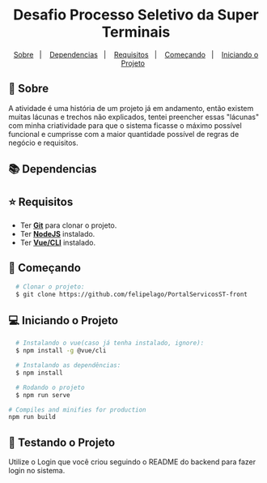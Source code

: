 <h1 align="center">
 Desafio Processo Seletivo da Super Terminais
 </h1>
 
 
 <p align="center">
   <a href="#page_with_curl-sobre">Sobre</a>&nbsp;&nbsp;&nbsp;|&nbsp;&nbsp;&nbsp;
   <a href="#books-dependencias">Dependencias</a>&nbsp;&nbsp;&nbsp;|&nbsp;&nbsp;&nbsp;
   <a href="#star-requisitos">Requisitos</a>&nbsp;&nbsp;&nbsp;|&nbsp;&nbsp;&nbsp;  
   <a href="#rocket-começando">Começando</a>&nbsp;&nbsp;&nbsp;|&nbsp;&nbsp;&nbsp;
   <a href="#computer-iniciando-o-projeto">Iniciando o Projeto</a>&nbsp;&nbsp;&nbsp;
 </p>
 
 ## :page_with_curl: Sobre
A atividade é uma história de um projeto já em andamento, então existem muitas lácunas e trechos não explicados, tentei preencher essas "lácunas" com minha criatividade para que o sistema ficasse o máximo possível funcional e cumprisse com a maior quantidade possível de regras de negócio e requisitos.
 
 ## :books: **Dependencias**
 
 
 ## :star: Requisitos
 - Ter [**Git**](https://git-scm.com/) para clonar o projeto.
 - Ter [**NodeJS**](https://nodejs.org/pt) instalado.
 - Ter [**Vue/CLI**]() instalado.
 
 
 ## :rocket: Começando
 ``` bash
   # Clonar o projeto:
   $ git clone https://github.com/felipelago/PortalServicosST-front
 
 ```
 
 ## :computer: Iniciando o Projeto
 ```bash
   # Instalando o vue(caso já tenha instalado, ignore):
   $ npm install -g @vue/cli
 ```
 ```bash
   # Instalando as dependências:
   $ npm install
 ```
 ```bash
   # Rodando o projeto
   $ npm run serve
 ```
```bash
# Compiles and minifies for production
npm run build
```

 ## 🎯 Testando o Projeto
 Utilize o Login que você criou seguindo o README do backend para fazer login no sistema.
